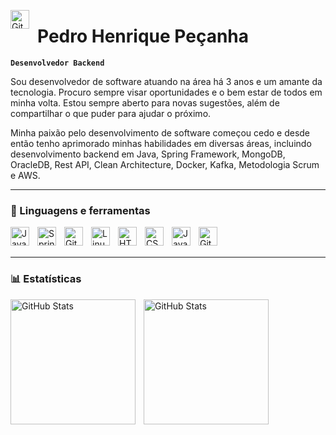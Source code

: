 <img 
    align="left" 
    alt="GitHub Stats" 
    height="30" 
    style="padding-right: 10px;" 
    src="https://cdn.jsdelivr.net/gh/devicons/devicon@latest/icons/java/java-original.svg" /> 
    
# Pedro Henrique Peçanha

**`Desenvolvedor Backend`**

Sou desenvolvedor de software atuando na área há 3 anos e um amante da tecnologia. Procuro sempre visar oportunidades e o bem estar de todos em minha volta. Estou sempre aberto para novas sugestões, além de compartilhar o que puder para ajudar o próximo.

Minha paixão pelo desenvolvimento de software começou cedo e desde então tenho aprimorado minhas habilidades em diversas áreas, incluindo desenvolvimento backend em Java, Spring Framework, MongoDB, OracleDB, Rest API, Clean Architecture, Docker, Kafka, Metodologia Scrum e AWS. 


---

### 🧰 Linguagens e ferramentas

<img align="left" alt="Java" width="30px" style="padding-right:10px;" src="https://cdn.jsdelivr.net/gh/devicons/devicon/icons/java/java-original.svg"/>
<img align="left" alt="Spring" width="30px" style="padding-right:10px;" src="https://cdn.jsdelivr.net/gh/devicons/devicon/icons/spring/spring-original.svg" />
<img align="left" alt="Git" width="30px" style="padding-right:10px;" src="https://cdn.jsdelivr.net/gh/devicons/devicon/icons/git/git-original.svg" />
<img align="left" alt="Linux" width="30px" style="padding-right:10px;" src="https://cdn.jsdelivr.net/gh/devicons/devicon/icons/linux/linux-original.svg" />
<img align="left" alt="HTML" width="30px" style="padding-right:10px;" src="https://cdn.jsdelivr.net/gh/devicons/devicon/icons/html5/html5-plain.svg" />
<img align="left" alt="CSS" width="30px" style="padding-right:10px;" src="https://cdn.jsdelivr.net/gh/devicons/devicon/icons/css3/css3-plain.svg" />
<img align="left" alt="JavaScript" width="30px" style="padding-right:10px;" src="https://cdn.jsdelivr.net/gh/devicons/devicon/icons/javascript/javascript-plain.svg" />
<img align="left" alt="GitHub" width="30px" style="padding-right:10px;" src="https://cdn.jsdelivr.net/gh/devicons/devicon/icons/github/github-original.svg" />

<br />
<br />

---

### 📊 Estatísticas

<p>

  <img 
    align="left" 
    alt="GitHub Stats" 
    height="200" 
    style="padding-right: 10px;" 
    src="https://github-readme-stats.vercel.app/api?username=Pedrinspec&show_icons=true&theme=dracula&include_all_commits=true&locale=pt-br" 
  />
<img 
      align="left" 
      alt="GitHub Stats" 
      height="200" 
      src="https://github-readme-stats.vercel.app/api/top-langs/?username=Pedrinspec&theme=dracula&layout=compact&custom_title=Tecnologias&langs_count=9" 
/>

